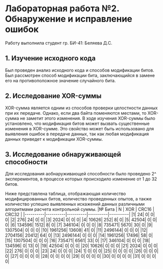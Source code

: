 # Лабораторная работа №2. Обнаружение и исправление ошибок
Работу выполнила студент гр. БИ-41: Беляева Д.С.
## 1. Изучение исходного кода
Был проведен анализ исходного кода и способов модификации битов. Был рассмотрен способ модификации бита, заключающийся в замене его на противоположное значение случайного бита.
## 2. Исследование XOR-суммы
XOR-сумма является одним из способов проверки целостности данных при их передаче. Однако, если два байта поменяются местами, то XOR-сумма не заметит этого изменения. В ходе изучения XOR-суммы было установлено, что модификация битов может вызвать существенные изменения в XOR-сумме. Это свойство может быть использовано для выявления ошибок в передаче данных, так как любая модификация данных приведет к модификации XOR-суммы.
## 3. Исследование обнаруживающей способности
Для исследования аобнаруживающей способности было проведено 2^ эксперементов, в процессе которых происходило изменение от 1 до 32 битов.

Ниже представлена таблица, отображающая количество модифицированных битов, количество проведенных опытов, а также количество успешно выявленных искажений данных различными алгоритмами расчета контрольной суммы.
|№ Бита | N | XOR | CRC16 | CRC32 |
|----------|----------|----------|----------|----------|
  |1|    24|     0|     0|     0|
  |2|   276|    24|     0|     0|
  |3|  2024|     0|     0|     0|
  |4| 10626|   252|     8|     0|
  |5| 42504|     0|     0|     0|
  |6| 134596|  1512|     8|     0|
  |7| 346104|     0|     0|     0|
  |8| 735471|  5670|    30|     0|
  |9| 1307504|     0|     0|     0|
  |10| 1961256| 13608|    41|     0|
  |11| 2496144|     0|     0|     0|
  |12| 2704156| 20412|    64|     0|
  |13| 2496144|     0|     0|     0|
  |14| 1961256| 17496|    58|     0|
  |15| 1307504|     0|     0|     0|
  |16| 735471|  6561|    33|     0|
  |17| 346104|     0|     0|     0|
  |18| 134596|     0|    13|     0|
  |19| 42504|     0|     0|     0|
  |20| 10626|     0|     0|     0|
   |21|  2024|     0|     0|     0|
   |22|   276|     0|     0|     0|
   |23|    24|     0|     0|     0|
   |24|     1|     0|     0|     0|
   |25|     0|    0|     0|     0|
   |26|     0|     0|     0|    0|
   |27|     0|     0|     0|     0|
   |28|     0|     0|     0|     0|
   |29|     0|     0|     0|     0|
   |30|     0|     0|     0|    0|
   |31|     0|     0|     0|     0|


